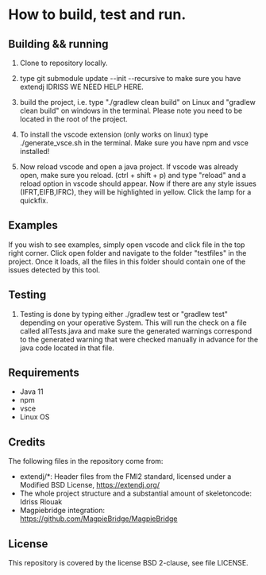 # How to build, test and run.

## Building && running

1. Clone to repository locally.

2. type git submodule update --init --recursive to make sure you have extendj IDRISS WE NEED HELP HERE.

3. build the project, i.e. type "./gradlew clean build" on Linux and "gradlew clean build" on windows in the terminal. Please note you need to
   be located in the root of the project.

4. To install the vscode extension (only works on linux) type ./generate_vsce.sh in the terminal. Make sure you have npm and vsce installed!

5. Now reload vscode and open a java project. If vscode was already open, make sure you reload. (ctrl + shift + p) and type "reload" and a reload option in vscode should appear. Now if there are any style issues (IFRT,EIFB,IFRC), they will be highlighted in yellow. Click the lamp for a quickfix.

## Examples
If you wish to see examples, simply open vscode and click file in the top right corner. Click open folder and navigate to the folder "testfiles" in the project. Once it loads, all the files in this folder should contain one of the issues detected by this tool.

## Testing

1. Testing is done by typing either ./gradlew test or "gradlew test" depending on your operative System. This will run the check on a file called allTests.java and make sure the generated warnings correspond to the generated warning that were checked manually in advance for the java code located in that file.


## Requirements

* Java 11
* npm
* vsce
* Linux OS

## Credits

The following files in the repository come from:

- extendj/*: Header files from the FMI2 standard, licensed under a Modified BSD License, https://extendj.org/
- The whole project structure and a substantial amount of skeletoncode: Idriss Riouak
- Magpiebridge integration: https://github.com/MagpieBridge/MagpieBridge

  


## License
This repository is covered by the license BSD 2-clause, see file LICENSE.
